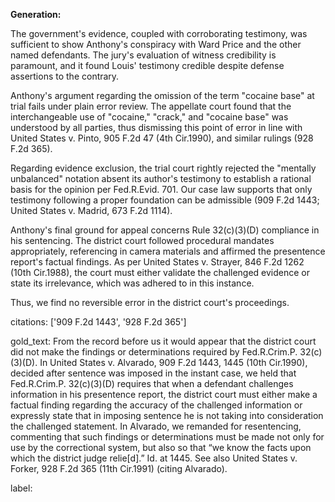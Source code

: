 **Generation:**

The government's evidence, coupled with corroborating testimony, was sufficient to show Anthony's conspiracy with Ward Price and the other named defendants. The jury's evaluation of witness credibility is paramount, and it found Louis' testimony credible despite defense assertions to the contrary.

Anthony's argument regarding the omission of the term "cocaine base" at trial fails under plain error review. The appellate court found that the interchangeable use of "cocaine," "crack," and "cocaine base" was understood by all parties, thus dismissing this point of error in line with United States v. Pinto, 905 F.2d 47 (4th Cir.1990), and similar rulings (928 F.2d 365).

Regarding evidence exclusion, the trial court rightly rejected the "mentally unbalanced" notation absent its author's testimony to establish a rational basis for the opinion per Fed.R.Evid. 701. Our case law supports that only testimony following a proper foundation can be admissible (909 F.2d 1443; United States v. Madrid, 673 F.2d 1114).

Anthony's final ground for appeal concerns Rule 32(c)(3)(D) compliance in his sentencing. The district court followed procedural mandates appropriately, referencing in camera materials and affirmed the presentence report's factual findings. As per United States v. Strayer, 846 F.2d 1262 (10th Cir.1988), the court must either validate the challenged evidence or state its irrelevance, which was adhered to in this instance.

Thus, we find no reversible error in the district court's proceedings.

citations: ['909 F.2d 1443', '928 F.2d 365']

gold_text: From the record before us it would appear that the district court did not make the findings or determinations required by Fed.R.Crim.P. 32(c)(3)(D). In United States v. Alvarado, 909 F.2d 1443, 1445 (10th Cir.1990), decided after sentence was imposed in the instant case, we held that Fed.R.Crim.P. 32(c)(3)(D) requires that when a defendant challenges information in his presentence report, the district court must either make a factual finding regarding the accuracy of the challenged information or expressly state that in imposing sentence he is not taking into consideration the challenged statement. In Alvarado, we remanded for resentencing, commenting that such findings or determinations must be made not only for use by the correctional system, but also so that “we know the facts upon which the district judge relie[d].” Id. at 1445. See also United States v. Forker, 928 F.2d 365 (11th Cir.1991) (citing Alvarado).

label: 